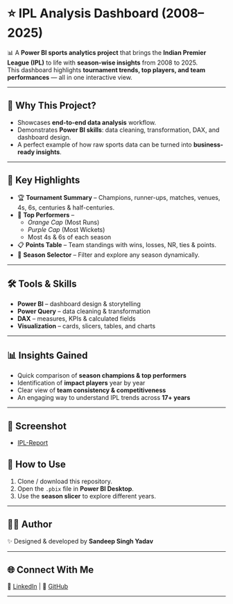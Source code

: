 
# ⭐ IPL Analysis Dashboard (2008–2025)

📊 A **Power BI sports analytics project** that brings the **Indian Premier League (IPL)** to life with **season-wise insights** from 2008 to 2025.  
This dashboard highlights **tournament trends, top players, and team performances** — all in one interactive view.  

---

## 🚀 Why This Project?
- Showcases **end-to-end data analysis** workflow.  
- Demonstrates **Power BI skills**: data cleaning, transformation, DAX, and dashboard design.  
- A perfect example of how raw sports data can be turned into **business-ready insights**.  

---

## 🔎 Key Highlights
- 🏆 **Tournament Summary** – Champions, runner-ups, matches, venues, 4s, 6s, centuries & half-centuries.  
- 👑 **Top Performers** –  
  - *Orange Cap* (Most Runs)  
  - *Purple Cap* (Most Wickets)  
  - Most 4s & 6s of each season  
- 📋 **Points Table** – Team standings with wins, losses, NR, ties & points.  
- 🎯 **Season Selector** – Filter and explore any season dynamically.  

---

## 🛠 Tools & Skills
- **Power BI** – dashboard design & storytelling  
- **Power Query** – data cleaning & transformation  
- **DAX** – measures, KPIs & calculated fields  
- **Visualization** – cards, slicers, tables, and charts  

---

## 📊 Insights Gained
- Quick comparison of **season champions & top performers**  
- Identification of **impact players** year by year  
- Clear view of **team consistency & competitiveness**  
- An engaging way to understand IPL trends across **17+ years**  

---

## 📂 Screenshot
 - [IPL-Report](IPL-Report.jpg)
## 📂 How to Use
1. Clone / download this repository.  
2. Open the `.pbix` file in **Power BI Desktop**.  
3. Use the **season slicer** to explore different years.  

---

## 👨‍💻 Author
✨ Designed & developed by **Sandeep Singh Yadav**  

---

## 🌐 Connect With Me
🔗 [LinkedIn](https://www.linkedin.com/in/viasandeep/) | 🐙 [GitHub](https://github.com/viasandeep)  

---

